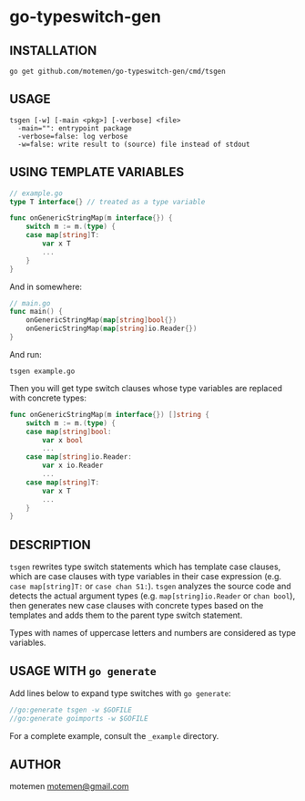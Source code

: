 go-typeswitch-gen
=================

## INSTALLATION

    go get github.com/motemen/go-typeswitch-gen/cmd/tsgen

## USAGE

    tsgen [-w] [-main <pkg>] [-verbose] <file>
      -main="": entrypoint package
      -verbose=false: log verbose
      -w=false: write result to (source) file instead of stdout

## USING TEMPLATE VARIABLES

~~~go
// example.go
type T interface{} // treated as a type variable

func onGenericStringMap(m interface{}) {
    switch m := m.(type) {
    case map[string]T:
        var x T
        ...
    }
}
~~~

And in somewhere:

~~~go
// main.go
func main() {
    onGenericStringMap(map[string]bool{})
    onGenericStringMap(map[string]io.Reader{})
}
~~~

And run:

	tsgen example.go

Then you will get type switch clauses whose type variables are replaced with concrete types:

~~~go
func onGenericStringMap(m interface{}) []string {
    switch m := m.(type) {
    case map[string]bool:
        var x bool
        ...
    case map[string]io.Reader:
        var x io.Reader
        ...
    case map[string]T:
        var x T
        ...
    }
}
~~~

## DESCRIPTION

`tsgen` rewrites type switch statements which has template case clauses, which are case clauses with type variables in their case expression (e.g. `case map[string]T:` or `case chan S1:`). `tsgen` analyzes the source code and detects the actual argument types (e.g. `map[string]io.Reader` or `chan bool`), then generates new case clauses with concrete types based on the templates and adds them to the parent type switch statement.

Types with names of uppercase letters and numbers are considered as type variables.

## USAGE WITH `go generate`

Add lines below to expand type switches with `go generate`:

~~~go
//go:generate tsgen -w $GOFILE
//go:generate goimports -w $GOFILE
~~~

For a complete example, consult the `_example` directory.

## AUTHOR

motemen <motemen@gmail.com>
